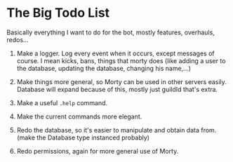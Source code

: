 # The Big Todo List
Basically everything I want to do for the bot, mostly features, overhauls, redos...

1. Make a logger. Log every event when it occurs, except messages of course. I mean kicks, bans, things that morty does (like adding a user to the database, updating the database, changing his name,...)

2. Make things more general, so Morty can be used in other servers easily. Database will expand because of this, mostly just guildId that's extra.

3. Make a useful `.help` command.

4. Make the current commands more elegant.

5. Redo the database, so it's easier to manipulate and obtain data from. (make the Database type instanced probably)

6. Redo permissions, again for more general use of Morty.
